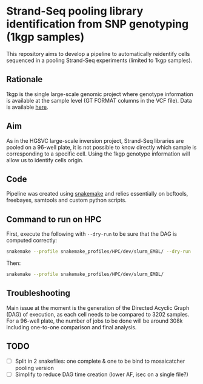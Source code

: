 # Strand-Seq pooling library identification from SNP genotyping (1kgp samples)

This repository aims to develop a pipeline to automatically reidentify cells sequenced in a pooling Strand-Seq experiments (limited to 1kgp samples).

## Rationale

1kgp is the single large-scale genomic project where genotype information is available at the sample level (GT FORMAT columns in the VCF file). Data is available [here](http://ftp.1000genomes.ebi.ac.uk/vol1/ftp/release/20130502/).

## Aim

As in the HGSVC large-scale inversion project, Strand-Seq libraries are pooled on a 96-well plate, it is not possible to know directly which sample is corresponding to a specific cell. Using the 1kgp genotype information will allow us to identify cells origin.

## Code

Pipeline was created using [snakemake](http://ftp.1000genomes.ebi.ac.uk/vol1/ftp/release/20130502/) and relies essentially on bcftools, freebayes, samtools and custom python scripts.

## Command to run on HPC

First, execute the following with `--dry-run` to be sure that the DAG is computed correctly:

```bash
snakemake --profile snakemake_profiles/HPC/dev/slurm_EMBL/ --dry-run
```

Then:

```bash
snakemake --profile snakemake_profiles/HPC/dev/slurm_EMBL/
```

## Troubleshooting

Main issue at the moment is the generation of the Directed Acyclic Graph (DAG) of execution, as each cell needs to be compared to 3202 samples. For a 96-well plate, the number of jobs to be done will be around 308k including one-to-one comparison and final analysis.

## TODO

- [ ] Split in 2 snakefiles: one complete & one to be bind to mosaicatcher pooling version
- [ ] Simplify to reduce DAG time creation (lower AF, isec on a single file?)
